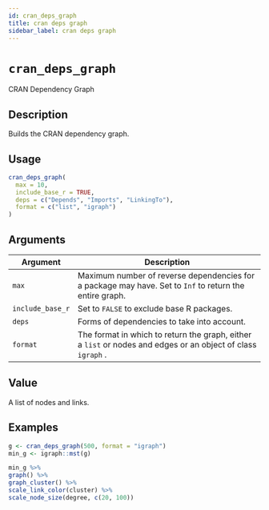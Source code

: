 ```yaml
---
id: cran_deps_graph
title: cran deps graph
sidebar_label: cran deps graph
---
```


# `cran_deps_graph`

CRAN Dependency Graph


## Description

Builds the CRAN dependency graph.


## Usage

```r
cran_deps_graph(
  max = 10,
  include_base_r = TRUE,
  deps = c("Depends", "Imports", "LinkingTo"),
  format = c("list", "igraph")
)
```


## Arguments

Argument      |Description
------------- |----------------
`max`     |     Maximum number of reverse dependencies for a package may have. Set to `Inf` to return the entire graph.
`include_base_r`     |     Set to `FALSE` to exclude base R packages.
`deps`     |     Forms of dependencies to take into account.
`format`     |     The format in which to return the graph, either a `list` or nodes and edges or an object of class `igraph` .


## Value

A list of nodes and links.


## Examples

```r
g <- cran_deps_graph(500, format = "igraph")
min_g <- igraph::mst(g)

min_g %>%
graph() %>%
graph_cluster() %>%
scale_link_color(cluster) %>%
scale_node_size(degree, c(20, 100))
```


